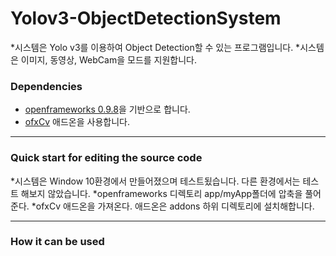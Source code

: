# Yolov3-ObjectDetectionSystem

*시스템은 Yolo v3를 이용하여 Object Detection할 수 있는 프로그램입니다. 
*시스템은 이미지, 동영상, WebCam을 모드를 지원합니다.

### Dependencies

* [openframeworks 0.9.8](https://openframeworks.cc/download/older/)을 기반으로 합니다. 
* [ofxCv](https://github.com/kylemcdonald/ofxCv) 애드온을 사용합니다.

***

### Quick start for editing the source code

*시스템은 Window 10환경에서 만들어졌으며 테스트됬습니다. 다른 환경에서는 테스트 해보지 않았습니다.
*openframeworks 디렉토리 app/myApp폴더에 압축을 풀어준다.
*ofxCv 애드온을 가져온다. 애드온은 addons 하위 디렉토리에 설치해합니다.

***

### How it can be used
